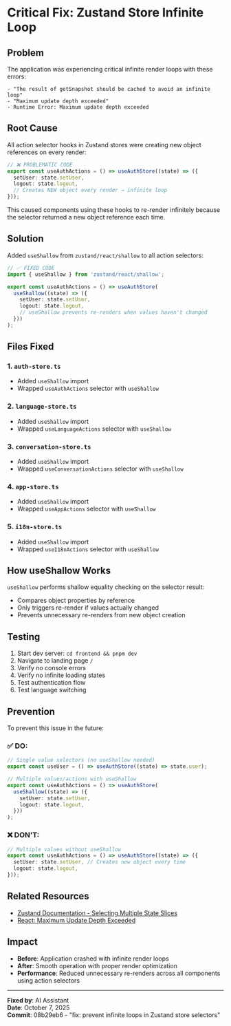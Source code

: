 # Critical Fix: Zustand Store Infinite Loop

## Problem
The application was experiencing critical infinite render loops with these errors:
```
- "The result of getSnapshot should be cached to avoid an infinite loop"
- "Maximum update depth exceeded"
- Runtime Error: Maximum update depth exceeded
```

## Root Cause
All action selector hooks in Zustand stores were creating new object references on every render:

```typescript
// ❌ PROBLEMATIC CODE
export const useAuthActions = () => useAuthStore((state) => ({
  setUser: state.setUser,
  logout: state.logout,
  // Creates NEW object every render → infinite loop
}));
```

This caused components using these hooks to re-render infinitely because the selector returned a new object reference each time.

## Solution
Added `useShallow` from `zustand/react/shallow` to all action selectors:

```typescript
// ✅ FIXED CODE
import { useShallow } from 'zustand/react/shallow';

export const useAuthActions = () => useAuthStore(
  useShallow((state) => ({
    setUser: state.setUser,
    logout: state.logout,
    // useShallow prevents re-renders when values haven't changed
  }))
);
```

## Files Fixed

### 1. `auth-store.ts`
- Added `useShallow` import
- Wrapped `useAuthActions` selector with `useShallow`

### 2. `language-store.ts`
- Added `useShallow` import
- Wrapped `useLanguageActions` selector with `useShallow`

### 3. `conversation-store.ts`
- Added `useShallow` import
- Wrapped `useConversationActions` selector with `useShallow`

### 4. `app-store.ts`
- Added `useShallow` import
- Wrapped `useAppActions` selector with `useShallow`

### 5. `i18n-store.ts`
- Added `useShallow` import
- Wrapped `useI18nActions` selector with `useShallow`

## How useShallow Works

`useShallow` performs shallow equality checking on the selector result:
- Compares object properties by reference
- Only triggers re-render if values actually changed
- Prevents unnecessary re-renders from new object creation

## Testing
1. Start dev server: `cd frontend && pnpm dev`
2. Navigate to landing page `/`
3. Verify no console errors
4. Verify no infinite loading states
5. Test authentication flow
6. Test language switching

## Prevention
To prevent this issue in the future:

### ✅ DO:
```typescript
// Single value selectors (no useShallow needed)
export const useUser = () => useAuthStore((state) => state.user);

// Multiple values/actions with useShallow
export const useAuthActions = () => useAuthStore(
  useShallow((state) => ({
    setUser: state.setUser,
    logout: state.logout,
  }))
);
```

### ❌ DON'T:
```typescript
// Multiple values without useShallow
export const useAuthActions = () => useAuthStore((state) => ({
  setUser: state.setUser, // Creates new object every time
  logout: state.logout,
}));
```

## Related Resources
- [Zustand Documentation - Selecting Multiple State Slices](https://docs.pmnd.rs/zustand/guides/prevent-rerenders-with-use-shallow)
- [React: Maximum Update Depth Exceeded](https://react.dev/learn/render-and-commit#avoiding-infinite-loops)

## Impact
- **Before**: Application crashed with infinite render loops
- **After**: Smooth operation with proper render optimization
- **Performance**: Reduced unnecessary re-renders across all components using action selectors

---

**Fixed by**: AI Assistant  
**Date**: October 7, 2025  
**Commit**: 08b29eb6 - "fix: prevent infinite loops in Zustand store selectors"

